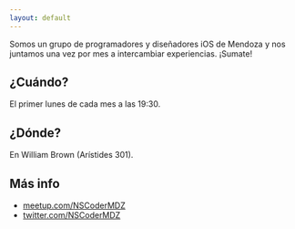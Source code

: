 ```yaml
---
layout: default
---
```


Somos un grupo de programadores y diseñadores iOS de Mendoza y nos juntamos una
vez por mes a intercambiar experiencias. ¡Sumate!

## ¿Cuándo?

El primer lunes de cada mes a las 19:30.

## ¿Dónde?

En William Brown (Arístides 301).

## Más info

 * [meetup.com/NSCoderMDZ](http://www.meetup.com/NSCoderMDZ/)
 * [twitter.com/NSCoderMDZ](https://twitter.com/NSCoderMDZ)
